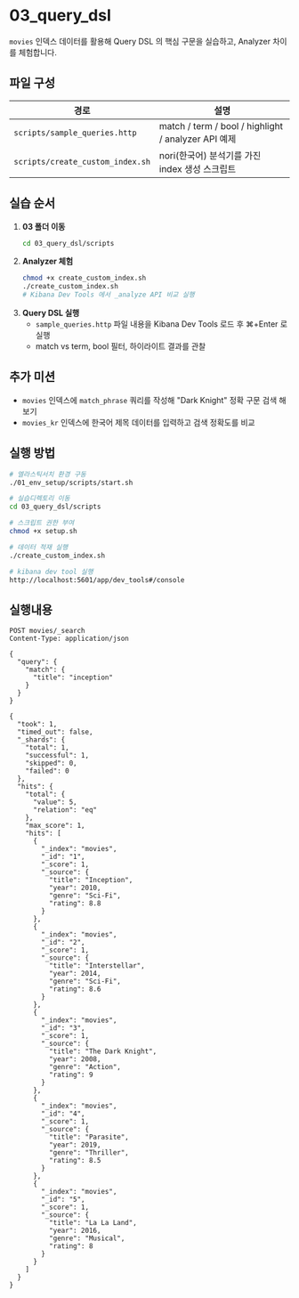 # 03_query_dsl

`movies` 인덱스 데이터를 활용해 Query DSL 의 핵심 구문을 실습하고, Analyzer 차이를 체험합니다.

## 파일 구성

| 경로                             | 설명                                                |
| -------------------------------- | --------------------------------------------------- |
| `scripts/sample_queries.http`    | match / term / bool / highlight / analyzer API 예제 |
| `scripts/create_custom_index.sh` | nori(한국어) 분석기를 가진 index 생성 스크립트      |

## 실습 순서

1. **03 폴더 이동**
   ```bash
   cd 03_query_dsl/scripts
   ```
2. **Analyzer 체험**
   ```bash
   chmod +x create_custom_index.sh
   ./create_custom_index.sh
   # Kibana Dev Tools 에서 _analyze API 비교 실행
   ```
3. **Query DSL 실행**
   - `sample_queries.http` 파일 내용을 Kibana Dev Tools 로드 후 ⌘+Enter 로 실행
   - match vs term, bool 필터, 하이라이트 결과를 관찰

## 추가 미션

- `movies` 인덱스에 `match_phrase` 쿼리를 작성해 "Dark Knight" 정확 구문 검색 해보기
- `movies_kr` 인덱스에 한국어 제목 데이터를 입력하고 검색 정확도를 비교

## 실행 방법

```bash
# 엘라스틱서치 환경 구동
./01_env_setup/scripts/start.sh

# 실습디렉토리 이동
cd 03_query_dsl/scripts

# 스크립트 권한 부여
chmod +x setup.sh

# 데이터 적재 실행
./create_custom_index.sh

# kibana dev tool 실행
http://localhost:5601/app/dev_tools#/console
```

## 실행내용

```
POST movies/_search
Content-Type: application/json

{
  "query": {
    "match": {
      "title": "inception"
    }
  }
}

{
  "took": 1,
  "timed_out": false,
  "_shards": {
    "total": 1,
    "successful": 1,
    "skipped": 0,
    "failed": 0
  },
  "hits": {
    "total": {
      "value": 5,
      "relation": "eq"
    },
    "max_score": 1,
    "hits": [
      {
        "_index": "movies",
        "_id": "1",
        "_score": 1,
        "_source": {
          "title": "Inception",
          "year": 2010,
          "genre": "Sci-Fi",
          "rating": 8.8
        }
      },
      {
        "_index": "movies",
        "_id": "2",
        "_score": 1,
        "_source": {
          "title": "Interstellar",
          "year": 2014,
          "genre": "Sci-Fi",
          "rating": 8.6
        }
      },
      {
        "_index": "movies",
        "_id": "3",
        "_score": 1,
        "_source": {
          "title": "The Dark Knight",
          "year": 2008,
          "genre": "Action",
          "rating": 9
        }
      },
      {
        "_index": "movies",
        "_id": "4",
        "_score": 1,
        "_source": {
          "title": "Parasite",
          "year": 2019,
          "genre": "Thriller",
          "rating": 8.5
        }
      },
      {
        "_index": "movies",
        "_id": "5",
        "_score": 1,
        "_source": {
          "title": "La La Land",
          "year": 2016,
          "genre": "Musical",
          "rating": 8
        }
      }
    ]
  }
}
```
